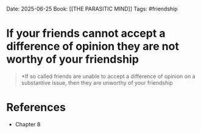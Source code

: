 Date: 2025-06-25
Book: [[THE PARASITIC MIND]]
Tags: #friendship 


# If your friends cannot accept a difference of opinion  they are not worthy of your friendship

>*If so called friends are unable to accept a difference of opinion on a substantive issue, then they are unworthy of your friendship 

# References
- Chapter 8
 